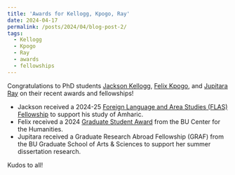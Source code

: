 ```yaml
---
title: 'Awards for Kellogg, Kpogo, Ray'
date: 2024-04-17
permalink: /posts/2024/04/blog-post-2/
tags:
  - Kellogg
  - Kpogo
  - Ray
  - awards
  - fellowships
---
```


Congratulations to PhD students <a href="https://kellogglinguistics.wixsite.com/ling" target="_blank" rel="noopener noreferrer">Jackson Kellogg</a>, <a href="https://www.felixkpogo.com/" target="_blank" rel="noopener noreferrer">Felix Kpogo</a>, and <a href="https://jupitararay.github.io/" target="_blank" rel="noopener noreferrer">Jupitara Ray</a> on their recent awards and fellowships!
<ul>
 	<li>Jackson received a 2024-25 <a href="https://www.bu.edu/africa/forstudents/alp/flas/" target="_blank" rel="noopener noreferrer">Foreign Language and Area Studies (FLAS) Fellowship</a> to support his study of Amharic.</li>
 	<li>Felix received a 2024 <a href="https://www.bu.edu/humanities/opportunities/graduate-opportunities/student-awards/" target="_blank" rel="noopener noreferrer">Graduate Student Award</a> from the BU Center for the Humanities.</li>
 	<li>Jupitara received a Graduate Research Abroad Fellowship (GRAF) from the BU Graduate School of Arts &amp; Sciences to support her summer dissertation research.</li>
</ul>
Kudos to all!
